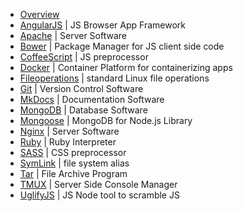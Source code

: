 * [Overview](docs/overview-md)
* [AngularJS](angularjs) | JS Browser App Framework
* [Apache](docs/apache.md) | Server Software
* [Bower](docs/bower.md) | Package Manager for JS client side code
* [CoffeeScript](#coffeescript) | JS preprocessor
* [Docker](docs/docker.md) | Container Platform for containerizing apps
* [Fileoperations](#fileoperations) | standard Linux file operations
* [Git](#git) | Version Control Software
* [MkDocs](#mkdocs) | Documentation Software
* [MongoDB](#mongodb) | Database Software
* [Mongoose](#mongoose) | MongoDB for Node.js Library
* [Nginx](#nginx) | Server Software
* [Ruby](#ruby) | Ruby Interpreter
* [SASS](#sass) | CSS preprocessor
* [SymLink](#symlink) | file system alias
* [Tar](#tar) | File Archive Program
* [TMUX](#tmux) | Server Side Console Manager
* [UglifyJS](#uglifyjs) | JS Node tool to scramble JS